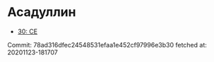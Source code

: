 # Асадуллин
- [30: CE](30.md)

Commit: 78ad316dfec24548531efaa1e452cf97996e3b30
 fetched at: 20201123-181707
